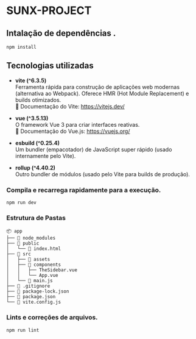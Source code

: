 # SUNX-PROJECT

## Intalação de dependências .
```
npm install
```
## Tecnologias utilizadas

- **vite (^6.3.5)**  
  Ferramenta rápida para construção de aplicações web modernas (alternativa ao Webpack). Oferece HMR (Hot Module Replacement) e builds otimizados.  
  🔗 Documentação do
  Vite: https://vitejs.dev/
  
- **vue (^3.5.13)**  
  O framework Vue 3 para criar interfaces reativas.  
  🔗 Documentação do
  Vue.js: https://vuejs.org/
  
- **esbuild (^0.25.4)**  
  Um bundler (empacotador) de JavaScript super rápido (usado internamente pelo Vite).  

- **rollup (^4.40.2)**  
  Outro bundler de módulos (usado pelo Vite para builds de produção).

### Compila e recarrega rapidamente para a execução.
```
npm run dev
```
### Estrutura de Pastas
```
📦 app
├── 📂 node_modules  
├── 📂 public 
│   └── 📄 index.html  
├── 📂 src  
│   ├── 📂 assets   
│   ├── 📂 components  
│   │   ├── TheSidebar.vue  
│   │   └── App.vue  
│   └── 📄 main.js  
├── 📄 .gitignore  
├── 📄 package-lock.json  
├── 📄 package.json  
└── 📄 vite.config.js  
```
### Lints e correções de arquivos.
```
npm run lint
```



